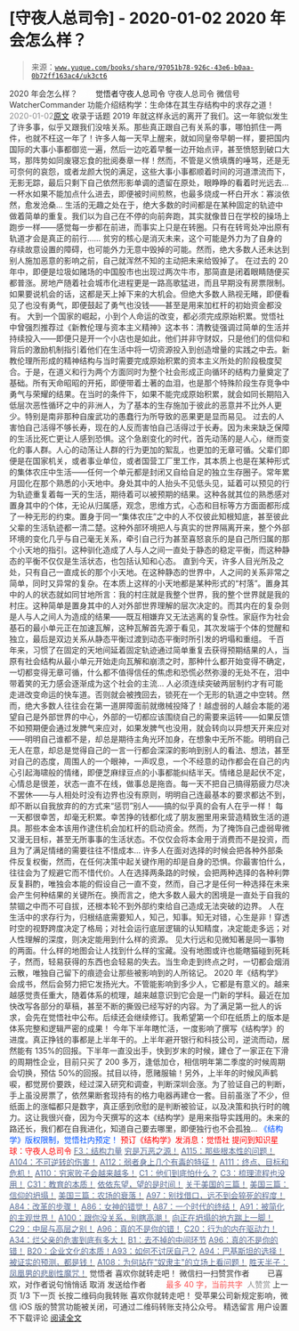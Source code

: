 # [守夜人总司令] - 2020-01-02 2020 年会怎么样？

> 来源：[`www.yuque.com/books/share/97051b78-926c-43e6-b0aa-0b72ff163ac4/uk3ct6`](https://www.yuque.com/books/share/97051b78-926c-43e6-b0aa-0b72ff163ac4/uk3ct6)

<ne-p id="520f42f3293818f927861ebbd5b15da4_p_0" data-lake-id="520f42f3293818f927861ebbd5b15da4_p_0"><ne-text id="u362785b7" style="color: rgb(51, 51, 51);">2020 年会怎么样？</ne-text></ne-p> <ne-p id="c0c1b3193f48818ab06cbd420107f4a9" data-lake-id="c0c1b3193f48818ab06cbd420107f4a9"><ne-text id="u65a11053" ne-fontsize="12" style="color: rgb(255, 255, 255);">原创</ne-text><ne-text id="u5519d8e8" ne-fontsize="14">觉悟者</ne-text><ne-text id="ue1aac56e" ne-fontsize="14">守夜人总司令</ne-text></ne-p> <ne-p id="d0a929bd803700aeaa3c64012a5740eb" data-lake-id="d0a929bd803700aeaa3c64012a5740eb"><ne-text id="u1cefbaee" ne-fontsize="14" ne-bold="true" style="color: rgb(51, 51, 51);">守夜人总司令</ne-text></ne-p> <ne-p id="d2b99bb69760d8a6de859f73bf7f6018" data-lake-id="d2b99bb69760d8a6de859f73bf7f6018"><ne-text id="uc9ed5d94" ne-fontsize="14" style="color: rgb(51, 51, 51);">微信号</ne-text><ne-text id="u9550f60e" ne-fontsize="14" style="color: rgb(51, 51, 51);">WatcherCommander</ne-text></ne-p> <ne-p id="c3f625dd3e35c0437a34b3275a04ed50" data-lake-id="c3f625dd3e35c0437a34b3275a04ed50"><ne-text id="u0dc7f91f" ne-fontsize="14" style="color: rgb(51, 51, 51);">功能介绍</ne-text><ne-text id="u553500df" ne-fontsize="14" style="color: rgb(51, 51, 51);">结构学：生命体在其生存结构中的求存之道！</ne-text></ne-p> <ne-p id="0564eecd032c4a8e0d3ad249a979a2c2" data-lake-id="0564eecd032c4a8e0d3ad249a979a2c2"><ne-text id="u22efe22c" style="color: rgb(140, 140, 140);">2020-01-02</ne-text>[<ne-text id="uf2098f5e" ne-fontsize="14">原文</ne-text>](https://mp.weixin.qq.com/s?__biz=MzAxNDk1NjI2Mw==&mid=2247484921&idx=1&sn=bf9800f7f9a1caea0ca8f39da3d4a9b5&chksm=9b8a2671acfdaf672852eee1aec260d13f7dc591ab5c663bad98eb2043daad2215a81915f3b4&scene=27#wechat_redirect&cpage=287)</ne-p> <ne-p id="c9a9f959db704164c3a2b139be7001a7" data-lake-id="c9a9f959db704164c3a2b139be7001a7"><ne-text id="ua3aeb5e3" style="color: rgb(51, 51, 51);">收录于话题</ne-text></ne-p> <ne-p id="af613ddb6ae7988d40aede612f224574" data-lake-id="af613ddb6ae7988d40aede612f224574"><ne-text id="udd237d00" style="color: rgb(51, 51, 51);">2019 年就这样永远的离开了我们。这一年貌似发生了许多事，似乎又跟我们没啥关系。那些真正跟自己有关系的事，哪怕抓住一两件，也就不枉这一年了！许多人每一天早上醒来，就如同皇帝早朝一样，要把国内国际的大事小事都御览一遍，然后一边吃着早餐一边开始点评，甚至愤怒到破口大骂，那阵势如同废寝忘食的批阅奏章一样！然而，不管是义愤填膺的唾骂，还是无可奈何的哀怨，或者龙颜大悦的满足，这些大事小事都顺着时间的河道漂流而下，无影无踪，最后只剩下自己依然形影单调的遗留在原处，眼睁睁的看着时光远去… 一杯水如果不能加点什么进去，即便被时间煎熬，也最多烧成一杯白开水：寡淡依然，愈发沧桑…</ne-text></ne-p> <ne-p id="adec6a8b11ee60d8b6da2b0c7dc9f982" data-lake-id="adec6a8b11ee60d8b6da2b0c7dc9f982"><ne-text id="ufe6d5adf" style="color: rgb(51, 51, 51);">生活的无趣之处在于，绝大多数的时间都是在某种固定的轨迹中做着简单的重复。我们以为自己在不停的向前奔跑，其实就像昔日在学校的操场上跑步一样——感觉每一步都在前进，而事实上只是在转圈。只有在转弯处冲出原有轨道才会是真正的前行……</ne-text></ne-p> <ne-p id="4db483ee32cf6f817692c62c0e8d45ea" data-lake-id="4db483ee32cf6f817692c62c0e8d45ea"><ne-text id="u88d70463" style="color: rgb(51, 51, 51);">贫穷的核心是消灭未来，这个可能是外力为了自身的存续故意设置的障碍，也可能外力无意中毁掉的可能。然而，绝大多数人还未达到别人施加恶意的影响之前，自己就浑然不知的主动把未来给毁掉了。</ne-text></ne-p> <ne-p id="9fd2df86775ecc57354166686bfabc63" data-lake-id="9fd2df86775ecc57354166686bfabc63"><ne-text id="u0715c409" style="color: rgb(51, 51, 51);">在过去的 20 年中，即便是垃圾如赌场的中国股市也出现过两次牛市，那简直是闭着眼睛随便买都普涨。房地产随着社会城市化进程更是一路高歌猛进，而且早期没有房票限制。如果要说机会的话，这都是天上掉下来的大机会。但绝大多数人熟视无睹，即便看见了也没有勇气，即便鼓起了勇气也没钱——甚至是用来加杠杆的初始资金都没有。</ne-text></ne-p> <ne-p id="e3271b9065e6ab0e5fa5ad780a45a330" data-lake-id="e3271b9065e6ab0e5fa5ad780a45a330"><ne-text id="u25f372c9" style="color: rgb(51, 51, 51);">大到一个国家的崛起，小到个人命运的改变，都必须完成原始积累。觉悟社中曾强烈推荐过《新教伦理与资本主义精神》这本书：清教徒强调过简单的生活并持续投入——即便只是开一个小店也是如此，他们并非守财奴，只是他们的信仰和背后的激励机制指引着他们在生活中将一切资源投入到创造增量的实践之中去。新教伦理所形成的精神结构与当时需要完成原始积累的资本主义所处的阶段极度契合。于是，在道义和行为两个方面同时为整个社会形成正向循环的结构力量奠定了基础。所有天命昭昭的开拓，即便带着土著的血泪，也是那个特殊阶段生存竞争中勇气与荣耀的结果。在当时的条件下，如果不能完成原始积累，就会如同长期陷入低层次恶性循环之中的非洲人，为了基本的生存施加于彼此的恶意并不比外人更少。特别是南非那种自废武功的愚蠢行为所导致的恶果更是显而易见。</ne-text></ne-p> <ne-p id="f4867945a3f646cb484d662020ee36ae" data-lake-id="f4867945a3f646cb484d662020ee36ae"><ne-text id="u79928b21" style="color: rgb(51, 51, 51);">过去的人害怕自己活得不够长寿，现在的人反而害怕自己活得过于长寿。因为未来缺乏保障的生活比死亡更让人感到恐惧。这个急剧变化的时代，首先动荡的是人心，继而变化的事人群。人心的动荡让人群的行为更加的絮乱，也更加的无章可循。父辈们即便是在国家机关，或者事业单位，或者国营工厂里工作，其本质上也是在某种形式的集体农庄中生活——任何一个单元都是封闭又自给自足的独立生存圈子。常年累月固化在那个熟悉的小天地中。身处其中的人抬头不见低头见，延着可以预见的行为轨迹重复着每一天的生活，期待着可以被预期的结果。这种各就其位的熟悉感对置身其中的个体，无论从归属感，观念，思维方式，心态和目标等方方面面都形成了一种无形的约束。置身于同一“集体农庄”之中的人不仅彼此知根知底，甚至彼此父辈的生活轨迹都一清二楚。这种外部环境把人与真实的世界隔离开来，整个外部环境的变化几乎与自己毫无关系，牵引自己行为甚至喜怒哀乐的是自己所归属的那个小天地的指引。这种驯化造成了人与人之间一直处于静态的稳定平衡，而这种静态的平衡不仅仅是生活状态，也包括认知和心态。</ne-text></ne-p> <ne-p id="088d013c86e1a5cdc0772dd1a677b82d" data-lake-id="088d013c86e1a5cdc0772dd1a677b82d"><ne-text id="u7b62d948" style="color: rgb(51, 51, 51);">直到今天，许多人目光所及之处，只有自己一直成长的那个小天地。在这种静态的世界中，人之间的关系非常之简单，同时又异常的复杂。在本质上这样的小天地都是某种形式的“村落”。置身其中的人的状态就如同甘地所言：我的村庄就是我整个世界，我的整个世界就是我的村庄。这种简单是置身其中的人对外部世界理解的层次决定的。而其内在的复杂则是人与人之间人为造成的结果——既互相嫌弃又无法逃离的复杂性。家庭作为社会基石的最小单元正在加速瓦解，这种瓦解首先源于看见，其次发端于个体的觉醒和独立，最后是双边关系从静态平衡过渡到动态平衡时所引发的坍塌和重组。</ne-text></ne-p> <ne-p id="ea5a2ad4bf02eb92ffc12d99de35cf70" data-lake-id="ea5a2ad4bf02eb92ffc12d99de35cf70"><ne-text id="u2afeb6cd" style="color: rgb(51, 51, 51);">千百年来，习惯了在固定的天地间延着固定轨迹通过简单重复去获得预期结果的人，当原有社会结构从最小单元开始走向瓦解和崩溃之时，那种什么都开始变得不确定，一切都变得无章可循，什么都不值得信任的焦虑和恐慌必然弥漫的无处不在，泪中带着笑的无力感会逐渐成为这个社会的主流…</ne-text></ne-p> <ne-p id="ba8af6a8bdea94b66126d164549fb642" data-lake-id="ba8af6a8bdea94b66126d164549fb642"><ne-text id="u259e35df" style="color: rgb(51, 51, 51);">人必须连续突破两层制约才有可能走进改变命运的快车道。否则就会被拽回去，锁死在一个无形的轨道之中空转。然而，绝大多数人往往会在第一道屏障面前就缴械投降了！越虚弱的人越会本能的渴望自己是外部世界的中心，外部的一切都应该围绕自己的需要来运转——如果反馈不如预期便会通过发脾气来应对，如果发脾气也没用，就会转向以异想天开来应对——明明自己谁都不是，却总是期待主角光环加身，在想象中无所不能。明明自己无人在意，却总是觉得自己的一言一行都会深深的影响到别人的看法、想法，甚至对自己的态度，周围人的一个眼神，一声叹息，一个不经意的动作都会在自己的内心引起海啸般的情绪，即便芝麻绿豆点的小事都能纠结半天。情绪总是起伏不定，心情总是很差，状态一直不在线，做事总是拖沓。每一天不把自己搞得筋疲力尽决不罢休——与人相处时没有边界也没有原则，明明自己连最基本的要求都达不到，却不断以自我放弃的的方式来“惩罚”别人——搞的似乎真的会有人在乎一样！</ne-text></ne-p> <ne-p id="4be44b36201fb37733a919758e608b92" data-lake-id="4be44b36201fb37733a919758e608b92"><ne-text id="u3cee05e9" style="color: rgb(51, 51, 51);">每一天都很幸苦，却毫无积累。幸苦挣的钱都化成了朋友圈里用来营造精致生活的道具。那些本金本该用作逮住机会加杠杆的启动资金。然而，为了掩饰自己虚弱卑微又漫无目标，甚至无所事事的生活状态。不仅仅会将本金用于消费而不是投资，而且为了满足情绪的需要往往不惜成本…</ne-text></ne-p> <ne-p id="24823c8e574364bd5b870e00db8f81c7" data-lake-id="24823c8e574364bd5b870e00db8f81c7"><ne-text id="uc5ce2961" style="color: rgb(51, 51, 51);">许多人在面对选择的时候会把各种外部条件反复权衡，然而，在任何决策中起关键作用的却是自身的恐惧。你最害怕什么，往往会为了规避它而不惜代价。人在选择两条路的时候，会把两种选择的各种利弊反复斟酌，唯独会本能的假设自己一直不变，然而，自己才是任何一种选择在未来会产生何种结果的关键所在。换而言之，绝大多数人最大的困境是一直处于自我的禁锢之中而不可自拔，还根本轮不到外部约束给自己造成无法突破的边界。</ne-text></ne-p> <ne-p id="c0be2966735c2fae28b4c4a89fd8900d" data-lake-id="c0be2966735c2fae28b4c4a89fd8900d"><ne-text id="u1dba42c7" style="color: rgb(51, 51, 51);">人在生活中的求存行为，归根结底需要知人，知己，知事。知无对错，心生是非！穿透时空的视野跨度决定了格局；对社会运行底层逻辑的认知精度，决定能走多远；对人性理解的深度，则决定能用到什么样的资源。</ne-text></ne-p> <ne-p id="07645813d99b1d72caa08dceb175c233" data-lake-id="07645813d99b1d72caa08dceb175c233"><ne-text id="u683f03c6" style="color: rgb(51, 51, 51);">见大行远和见微知著是同一事物的两面。什么样的地图会让人找到什么样的宝藏。没有地图或许也能瞎猫碰到死耗子，然而，轻易获得的东西也会轻易的失去。当生命走到终点之时，一切都会烟消云散，唯独自己留下的痕迹会让那些被影响到的人所铭记。</ne-text></ne-p> <ne-p id="03ae018659810aa9ea270894dffd6673" data-lake-id="03ae018659810aa9ea270894dffd6673"><ne-text id="ud3b69f9e" style="color: rgb(51, 51, 51);">2020 年《结构学》会成书，然后会努力把它发扬光大。不管能影响到多少人，它都是有意义的。越来越感觉责任重大，随着体系的梳理，越来越意识到它会是一门新的学科。最近在加快改写各部分的草稿，甚至不断的撕毁已经写好的内容。为了满足第一批人的诉求，会先在觉悟社中公布。后续还会继续修订。我希望第一个印在纸质上的版本是体系完整和逻辑严密的成果！</ne-text></ne-p> <ne-p id="9812a15d2dc26d588083984821635f5a" data-lake-id="9812a15d2dc26d588083984821635f5a"><ne-text id="u22e62960" style="color: rgb(51, 51, 51);">今年下半年瞎忙活，一度影响了撰写《结构学》的进度。真正挣钱的事都是上半年干的。上半年避开银行和科技公司，逆流而动，居然能有 135%的回报。下半年一直没出手，快到岁末的时候，建仓了一家正在下滑的周期性企业，目前只买了 200 多万，逢低加仓，相信明年第二季度的时候周期会切换，预估 50%的回报。拭目以待，愿赌服输！另外，上半年的时候风声鹤唳，都觉房价要跌，经过深入研究和调查，判断深圳会涨。为了验证自己的判断，手上虽没房票了，依然果断套现持有的格力电器再建仓一套。目前虽涨了不少，但纸面上的涨幅都只是数字，真正感到欣慰的是判断被验证，以及决策和执行时的魄力。这让我很兴奋，因为今天撰写的这本《结构学》是用来指导实践用的。未来的路还长，我们都在自我进化，知道自己要去哪里，即便独行也不会孤独…</ne-text></ne-p> <ne-p id="1624d175c806a15966233b76ed14de3c" data-lake-id="1624d175c806a15966233b76ed14de3c" ne-alignment="center"><ne-text id="u58c1e998" ne-fontsize="13" style="color: rgb(0, 82, 255);">《结构学》版权限制，觉悟社内预定！</ne-text></ne-p> <ne-p id="1ec0ca9eca83309fe0357be482e4e3f3" data-lake-id="1ec0ca9eca83309fe0357be482e4e3f3" ne-alignment="center"><ne-text id="ud85c74a9" style="color: rgb(255, 0, 0);">预订《结构学》发消息</ne-text><ne-text id="u0dbee0a9" ne-bold="true" style="color: rgb(255, 0, 0);">：觉悟社</ne-text></ne-p>  <ne-p id="62dbee70431baa84559bb4a21a869138" data-lake-id="62dbee70431baa84559bb4a21a869138"><ne-card data-card-name="image" data-card-type="inline" id="MiWK0" data-event-boundary="card" style="color: rgb(51, 51, 51);"><ne-p id="52d3076c71851094f8aca8bda5400e40" data-lake-id="52d3076c71851094f8aca8bda5400e40" ne-alignment="center"><ne-text id="u1d3f83bd" ne-bold="true" style="color: rgb(255, 0, 0);">提问到知识星球：守夜人总司令</ne-text></ne-p> <ne-p id="bfeb37c0a73cda841b2dad2dd49aa69f" data-lake-id="bfeb37c0a73cda841b2dad2dd49aa69f">[<ne-text id="u29acc144" style="color: rgb(87, 107, 149);">F3：结构力量</ne-text>](http://mp.weixin.qq.com/s?__biz=MzIzMDYwOTM0Mg==&mid=2247483942&idx=1&sn=53a6cd726a0ea5e93ef015690fa25d3b&chksm=e8b19af7dfc613e1f5509b8cebb677a6aa963a98b47438c54e89a8979374e794372cb1f0fe84&scene=21#wechat_redirect)</ne-p> <ne-p id="882cb5583570118e540627d0f366dc68" data-lake-id="882cb5583570118e540627d0f366dc68">[<ne-text id="ue8eb529c" style="color: rgb(87, 107, 149);">穷是万恶之源！</ne-text>](http://mp.weixin.qq.com/s?__biz=MzAxNDk1NjI2Mw==&mid=2247483823&idx=1&sn=e54ebe9891b302dc0bf1815c76ccf8b7&chksm=9b8a2227acfdab31a05e273addd9159d4b8263d58d3c58bf214841c8189157519719c3427306&scene=21#wechat_redirect)</ne-p> <ne-p id="13e5827d7a76adea4bb612e052fe446b" data-lake-id="13e5827d7a76adea4bb612e052fe446b">[<ne-text id="u1c7aebd9" style="color: rgb(87, 107, 149);">A115：那些根本性的问题！</ne-text>](http://mp.weixin.qq.com/s?__biz=MzAxNDk1NjI2Mw==&mid=2247484914&idx=1&sn=967fee05bc4f865fe727690ef496bd08&chksm=9b8a267aacfdaf6c067abdfbeed512ad0ec7af5d0c3310f4461e50eaa47c005b5b30ea9758af&scene=21#wechat_redirect)</ne-p> <ne-p id="15e6a725a2f8bf982bd2d03775765025" data-lake-id="15e6a725a2f8bf982bd2d03775765025">[<ne-text id="u113c85f1" style="color: rgb(87, 107, 149);">A104：不可逆转的伤害！</ne-text>](http://mp.weixin.qq.com/s?__biz=MzAxNDk1NjI2Mw==&mid=2247484910&idx=1&sn=80626aa3b4a4e223e5062a4d00806308&chksm=9b8a2666acfdaf70c0a3e1392357732bf9431c96bc1ec220eef91101a73d0c6eeff4f62d4e80&scene=21#wechat_redirect)</ne-p> <ne-p id="7d1e5471c857e9bd9a6eb798c53b582a" data-lake-id="7d1e5471c857e9bd9a6eb798c53b582a">[<ne-text id="u27cb4bd8" style="color: rgb(87, 107, 149);">A112：弱者身上几个有毒的特征！</ne-text>](http://mp.weixin.qq.com/s?__biz=MzAxNDk1NjI2Mw==&mid=2247484903&idx=1&sn=609b7c81f10207eea8bcccbe35aa61b6&chksm=9b8a266facfdaf790a328ee9eca9d05f95ce939b69b2e4c1fcaacd63470bd79c44d03caeb00c&scene=21#wechat_redirect)</ne-p> <ne-p id="484b08f47b49c245b529f7a8dfb519bf" data-lake-id="484b08f47b49c245b529f7a8dfb519bf">[<ne-text id="u10d3a649" style="color: rgb(87, 107, 149);">A111：终点、目标和危机！</ne-text>](http://mp.weixin.qq.com/s?__biz=MzAxNDk1NjI2Mw==&mid=2247484898&idx=1&sn=6ed72846dcf4a2a449ff3e3f3319fbc8&chksm=9b8a266aacfdaf7cbb18ec41c88149c75fdb2acc6bba79e345790a6265ce935692af1dcbe62e&scene=21#wechat_redirect)</ne-p> <ne-p id="9dc110eee2f5eb1c700923b620ffe4a0" data-lake-id="9dc110eee2f5eb1c700923b620ffe4a0">[<ne-text id="ub5c38718" style="color: rgb(87, 107, 149);">A110：穷家败子会越来越多！</ne-text>](http://mp.weixin.qq.com/s?__biz=MzAxNDk1NjI2Mw==&mid=2247484897&idx=1&sn=84e1c8a85eb385c04f400095d47d55eb&chksm=9b8a2669acfdaf7f7a431a12c057023ae123aaa855b0f9d48a98c21eae27788632beb60765c9&scene=21#wechat_redirect)</ne-p> <ne-p id="3221b2896a8a1f159d8507159640aed9" data-lake-id="3221b2896a8a1f159d8507159640aed9">[<ne-text id="uaaa2bfb8" style="color: rgb(87, 107, 149);">C1：他们到底怕什么？</ne-text>](http://mp.weixin.qq.com/s?__biz=MzAxNDk1NjI2Mw==&mid=2247483898&idx=1&sn=1b0a50386e9e89d2750dec717236f0aa&chksm=9b8a2272acfdab64235b35ee5e91b8cac6172144207251636e1345fc570aa1601f59eff7f442&scene=21#wechat_redirect)</ne-p> <ne-p id="2edb409144b70043f5b256e7ec28037a" data-lake-id="2edb409144b70043f5b256e7ec28037a">[<ne-text id="u51683f15" style="color: rgb(87, 107, 149);">C3：梳理流程也没用！</ne-text>](http://mp.weixin.qq.com/s?__biz=MzAxNDk1NjI2Mw==&mid=2247483989&idx=1&sn=ee70dacfd980f041379d91ae947ece44&chksm=9b8a21ddacfda8cb28bf62d6f53531e8a8ebce2de96396e50ec7e7e144fffe502ec6faee3415&scene=21#wechat_redirect)</ne-p> <ne-p id="9ea69492143834d9622b93aa4cc35838" data-lake-id="9ea69492143834d9622b93aa4cc35838">[<ne-text id="ubfa61789" style="color: rgb(87, 107, 149);">C31：教育的本质！</ne-text>](http://mp.weixin.qq.com/s?__biz=MzAxNDk1NjI2Mw==&mid=2247484645&idx=1&sn=0c19e963af345ec0d157348555f45482&chksm=9b8a276dacfdae7bb43eb0602bf7d9fdc827d0675a7350f893c5b3b43986de58782355a2065d&scene=21#wechat_redirect)</ne-p> <ne-p id="642c903b69372953986aa4dc66d8adef" data-lake-id="642c903b69372953986aa4dc66d8adef">[<ne-text id="ub529f60c" style="color: rgb(87, 107, 149);">依依东望，望的是时间！</ne-text>](http://mp.weixin.qq.com/s?__biz=MzIzMDYwOTM0Mg==&mid=2247483860&idx=1&sn=b5b01ae82ff764ce2806251e3f2a809f&chksm=e8b19905dfc61013607735eb7782299c9a4d7a39a8b15a7b46182ef20eda3ffe9f6ed6337e1f&scene=21#wechat_redirect)</ne-p> <ne-p id="b572c919f20121fa23c18ce652aa36d7" data-lake-id="b572c919f20121fa23c18ce652aa36d7">[<ne-text id="ufc95a903" style="color: rgb(87, 107, 149);">关于美国的三篇！</ne-text>](http://mp.weixin.qq.com/s?__biz=MzIzMDYwOTM0Mg==&mid=2247484082&idx=1&sn=7f0efdc740505aeff41af3593c2c07d2&chksm=e8b19a63dfc613757721204eef321ddcad7ddc01dfc2076db117c37c0b37d75438f2e405c830&scene=21#wechat_redirect)</ne-p> <ne-p id="6a182a74c274ed5f10290d586317ae50" data-lake-id="6a182a74c274ed5f10290d586317ae50">[<ne-text id="u2a1979fe" style="color: rgb(87, 107, 149);">美国三篇：信仰的坍塌！</ne-text>](http://mp.weixin.qq.com/s?__biz=MzIzMDYwOTM0Mg==&mid=2247484086&idx=1&sn=84a690a2f2f277ffb97bd9ae9b8997b5&chksm=e8b19a67dfc61371cbaa58bdc4cf884dcb865ce62dc947cf1cf3e7653716339ff71d49c563bb&scene=21#wechat_redirect)</ne-p> <ne-p id="e6e8434ebd43aea249fba2027dd1c99e" data-lake-id="e6e8434ebd43aea249fba2027dd1c99e">[<ne-text id="u8eb6ec15" style="color: rgb(87, 107, 149);">美国三篇：农场的衰落！</ne-text>](http://mp.weixin.qq.com/s?__biz=MzAxNDk1NjI2Mw==&mid=2247484839&idx=1&sn=ab17e9c4ae5af883a17a9c0fcafe94dd&chksm=9b8a262facfdaf399eab6252e9034d5a64a95f1c2575ed6570615dc11980d7d14b684341c22d&scene=21#wechat_redirect)</ne-p> <ne-p id="3048029e7c5a639b96d887ecbd4f2aae" data-lake-id="3048029e7c5a639b96d887ecbd4f2aae">[<ne-text id="ub04fd0e7" style="color: rgb(87, 107, 149);">A97：别找借口，远不到会猝死的程度！</ne-text>](http://mp.weixin.qq.com/s?__biz=MzAxNDk1NjI2Mw==&mid=2247484866&idx=1&sn=d93222730b1fd65cd31d270e54c91073&chksm=9b8a264aacfdaf5cf1d8eab64891b03e7b9966e887c9f512b7cb4a3f6cca04f1faa2c5da905d&scene=21#wechat_redirect)</ne-p> <ne-p id="2852818ceeecda589d09f115ff1f7f2c" data-lake-id="2852818ceeecda589d09f115ff1f7f2c">[<ne-text id="ud8f722fb" style="color: rgb(87, 107, 149);">A84：改革的步骤！</ne-text>](http://mp.weixin.qq.com/s?__biz=MzIzMDYwOTM0Mg==&mid=2247484098&idx=1&sn=8a28fd5dce47b485ed38e4f3cfdb7d05&chksm=e8b19a13dfc61305fde13511d297aa1d6b59184825c7998f338e7d5f36742e3c06c717d78fe8&scene=21#wechat_redirect)</ne-p> <ne-p id="3270ac31b16c01ea3c78b0e962c724ee" data-lake-id="3270ac31b16c01ea3c78b0e962c724ee">[<ne-text id="ud847d8ee" style="color: rgb(87, 107, 149);">A86：女神的错觉！</ne-text>](http://mp.weixin.qq.com/s?__biz=MzAxNDk1NjI2Mw==&mid=2247484733&idx=1&sn=fab22e8ab3f80b78dab3d4e2e2716bfb&chksm=9b8a26b5acfdafa374df83506e5086a573169362877918977c08490b4e9747c45c99d1266e7f&scene=21#wechat_redirect)</ne-p> <ne-p id="d4ca94473475ba3e6f8ec328232aa779" data-lake-id="d4ca94473475ba3e6f8ec328232aa779">[<ne-text id="ud639e107" style="color: rgb(87, 107, 149);">A87：一个时代的终结！</ne-text>](http://mp.weixin.qq.com/s?__biz=MzIzMDYwOTM0Mg==&mid=2247484102&idx=1&sn=c0572fe89409ac0ef2d1468b8f81f130&chksm=e8b19a17dfc6130119eacf0492c237b5173f6f9c13265a36d7919e3132228f8c2d3306863c08&scene=21#wechat_redirect)</ne-p> <ne-p id="85ca0e6afe8ffa9ec65b7c92ec9db9f8" data-lake-id="85ca0e6afe8ffa9ec65b7c92ec9db9f8">[<ne-text id="ue18fbd45" style="color: rgb(87, 107, 149);">A91：被简化的主观世界！</ne-text>](http://mp.weixin.qq.com/s?__biz=MzIzMDYwOTM0Mg==&mid=2247484106&idx=1&sn=89ac1e2a068a9114c08822ed3a6a9916&chksm=e8b19a1bdfc6130d67743acf04c384cd66fa3d13b83614a9b3d70edda3290e8af9765c31b7d7&scene=21#wechat_redirect)</ne-p> <ne-p id="d367a887b85560490956e20beebc32d4" data-lake-id="d367a887b85560490956e20beebc32d4">[<ne-text id="u23bf5223" style="color: rgb(87, 107, 149);">A100：跟你没关系，别瞎高潮！</ne-text>](http://mp.weixin.qq.com/s?__biz=MzAxNDk1NjI2Mw==&mid=2247484826&idx=1&sn=c2df87478a77eebf01085c7795424395&chksm=9b8a2612acfdaf04f9034241f17123b00853fb4fa0af799266ae01cdd7ce776318d0d88cde41&scene=21#wechat_redirect)</ne-p> <ne-p id="314d5dde935ddbe2c6574620bac90432" data-lake-id="314d5dde935ddbe2c6574620bac90432">[<ne-text id="u4d6f5cf5" style="color: rgb(87, 107, 149);">向正在坍塌的地方踹上一脚！</ne-text>](http://mp.weixin.qq.com/s?__biz=MzAxNDk1NjI2Mw==&mid=2247483789&idx=1&sn=5e44b7b524c3dc4bb7705f49ed0a44a3&chksm=9b8a2205acfdab139e4b1d44ef6702b09c9fbf79505340205d13fbdaa33207a997f54bee0e97&scene=21#wechat_redirect)</ne-p> <ne-p id="7fbb4e3a498fe5fa8178ab7e7345fe63" data-lake-id="7fbb4e3a498fe5fa8178ab7e7345fe63">[<ne-text id="u68e216d1" style="color: rgb(87, 107, 149);">C29：中层与高层之别！</ne-text>](http://mp.weixin.qq.com/s?__biz=MzIzMDYwOTM0Mg==&mid=2247484061&idx=1&sn=6b5effaceec4ccea129b0b2c0ff9eb94&chksm=e8b19a4cdfc6135a82d4a79c2245a8efb5cea97135ffeef76afcdb0f1d23fc37408270b77ac3&scene=21#wechat_redirect)</ne-p> <ne-p id="35e281d25dd27b401c2dc52af53fac73" data-lake-id="35e281d25dd27b401c2dc52af53fac73">[<ne-text id="ub419a1a1" style="color: rgb(87, 107, 149);">A96：真的不是你的错！</ne-text>](http://mp.weixin.qq.com/s?__biz=MzAxNDk1NjI2Mw==&mid=2247484835&idx=1&sn=9f24aba2a2b22cf3033e76a5435e352e&chksm=9b8a262bacfdaf3d1cf1dabf21851d162769a2bcd6826d220efeee9e34c408950f56eadd0baf&scene=21#wechat_redirect)</ne-p> <ne-p id="1c46c0fd5f921c264b332a38c9c751cc" data-lake-id="1c46c0fd5f921c264b332a38c9c751cc">[<ne-text id="u78eebc8c" style="color: rgb(87, 107, 149);">C20：行为的内在驱动力！</ne-text>](http://mp.weixin.qq.com/s?__biz=MzIzMDYwOTM0Mg==&mid=2247484003&idx=1&sn=a62ddbccc64f9f19890c0dff9605b6f7&chksm=e8b19ab2dfc613a47b840d331bb9c43711798f5102681c0d1a06cb3996450c1d34bc8573b7e0&scene=21#wechat_redirect)</ne-p> <ne-p id="f9cee6f9cb95556e57c16ab1caaa7e7c" data-lake-id="f9cee6f9cb95556e57c16ab1caaa7e7c">[<ne-text id="uc096e81d" style="color: rgb(87, 107, 149);">A34：烂父亲的危害到底有多大！</ne-text>](http://mp.weixin.qq.com/s?__biz=MzIzMDYwOTM0Mg==&mid=2247483986&idx=1&sn=984fbf5e696f7a3f34f25dcf93037cea&chksm=e8b19a83dfc61395d629a54503920505c42a73a62b9e72308ed4ea0d66c509ca66a1a3138ea5&scene=21#wechat_redirect)</ne-p> <ne-p id="f05ed07c7bb23bf76ac8ddf50dd6063f" data-lake-id="f05ed07c7bb23bf76ac8ddf50dd6063f">[<ne-text id="ud89b679a" style="color: rgb(87, 107, 149);">B1：去不掉的中间环节</ne-text>](http://mp.weixin.qq.com/s?__biz=MzIzMDYwOTM0Mg==&mid=2247483903&idx=1&sn=e8a21cb816d6a27d869f81463805a208&chksm=e8b1992edfc610380f54d91f9acc9844820c77ce8a5bcedb4f36372c406647f45fd2514a6a77&scene=21#wechat_redirect)</ne-p> <ne-p id="838d9aacce312167079e5a47f77d0267" data-lake-id="838d9aacce312167079e5a47f77d0267">[<ne-text id="u4c1ab0e8" style="color: rgb(87, 107, 149);">A96：真的不是你的错！</ne-text>](http://mp.weixin.qq.com/s?__biz=MzAxNDk1NjI2Mw==&mid=2247484835&idx=1&sn=9f24aba2a2b22cf3033e76a5435e352e&chksm=9b8a262bacfdaf3d1cf1dabf21851d162769a2bcd6826d220efeee9e34c408950f56eadd0baf&scene=21#wechat_redirect)</ne-p> <ne-p id="565a9f041c7b0d9809e2d4de63c6c0d5" data-lake-id="565a9f041c7b0d9809e2d4de63c6c0d5">[<ne-text id="u77b3f372" style="color: rgb(87, 107, 149);">B20：企业文化的本质！</ne-text>](http://mp.weixin.qq.com/s?__biz=MzIzMDYwOTM0Mg==&mid=2247484111&idx=1&sn=d6154ef03c3702d24ebbd49ec6d2544b&chksm=e8b19a1edfc61308357f4cc639a74339e18c1e7ea64e351a1d73fac03d82e0daa3d7cbd2b4f7&scene=21#wechat_redirect)[<ne-text id="u04f1f6e7" style="color: rgb(87, 107, 149);">A93：如何不讨厌自己？</ne-text>](http://mp.weixin.qq.com/s?__biz=MzAxNDk1NjI2Mw==&mid=2247484783&idx=1&sn=08bb06c4b322311a9d08a0d67077b6ac&chksm=9b8a26e7acfdaff1fb664e30d3365b7405692c4c7e53b41d078052fcbd87faf8de05c04346ce&scene=21#wechat_redirect)</ne-p> <ne-p id="a532f9f1d9e3c96c47a356ab6f19586f" data-lake-id="a532f9f1d9e3c96c47a356ab6f19586f">[<ne-text id="uc801843c" style="color: rgb(87, 107, 149);">A94：巴基斯坦的选择！</ne-text>](http://mp.weixin.qq.com/s?__biz=MzAxNDk1NjI2Mw==&mid=2247484787&idx=1&sn=1e88f66866554dbb73e4fd4d7947be0d&chksm=9b8a26fbacfdafed9d52a547f2f4608ef001fa2b6a07ec62bb06c5df56b23b6bca3d7b26b6cf&scene=21#wechat_redirect)</ne-p> <ne-p id="e0eee44c52aa5e7caf94a1aea89114b4" data-lake-id="e0eee44c52aa5e7caf94a1aea89114b4">[<ne-text id="uf0169174" style="color: rgb(87, 107, 149);">被证实的预测，都是钱！</ne-text>](http://mp.weixin.qq.com/s?__biz=MzAxNDk1NjI2Mw==&mid=2247484907&idx=1&sn=10678ffae630c9ad5afd4bffc8b81456&chksm=9b8a2663acfdaf752008e02e6fc0ccd025ba3d8825b607076b2fd77b25c50f963856050b3303&scene=21#wechat_redirect)</ne-p> <ne-p id="742aa02066f9634370b32f53b009983d" data-lake-id="742aa02066f9634370b32f53b009983d">[<ne-text id="ufa0aefbd" style="color: rgb(87, 107, 149);">A108：为何站在"奴隶主"的立场上看问题！</ne-text>](http://mp.weixin.qq.com/s?__biz=MzAxNDk1NjI2Mw==&mid=2247484893&idx=1&sn=d5855015b30b94246d7026ed668cd2ea&chksm=9b8a2655acfdaf4387d12eaeed5985d830dc8e265ba74e0e2e8913768c874fad45f47772e918&scene=21#wechat_redirect)</ne-p> <ne-p id="02fe8cdf08494979770107ccc7cbe09f" data-lake-id="02fe8cdf08494979770107ccc7cbe09f">[<ne-text id="ue50e75fc" style="color: rgb(87, 107, 149);">胜天半子：凤凰男的悲剧性魔咒！</ne-text>](http://mp.weixin.qq.com/s?__biz=MzAxNDk1NjI2Mw==&mid=2247484459&idx=1&sn=3af333a7d8f81253f730e57ba86f6f11&chksm=9b8a27a3acfdaeb524c155bcc629f472e273558add2d9c91ca3295d08144bd6d7d26ed757e6c&scene=21#wechat_redirect)</ne-p> <ne-p id="e733b03f6207582afe0b8936897f230b" data-lake-id="e733b03f6207582afe0b8936897f230b"><ne-text id="u0ad03256" style="color: rgb(51, 51, 51);">觉悟者</ne-text></ne-p> <ne-p id="9930e2f68c2f878a22a7cdc7d5cf8e77" data-lake-id="9930e2f68c2f878a22a7cdc7d5cf8e77"><ne-text id="uabc593c8" style="color: rgb(51, 51, 51);">喜欢你就转走吧！</ne-text></ne-p> <ne-p id="487b5be75673c36558cbe1e7573f0639" data-lake-id="487b5be75673c36558cbe1e7573f0639"><ne-text id="ue0e466a6" ne-bold="true" style="color: rgb(51, 51, 51);">微信扫一扫赞赏作者</ne-text><ne-text id="ue0ad0414" ne-bold="true" style="color: rgb(255, 255, 255);">赞赏</ne-text></ne-p> <ne-p id="9c2036320670c0fe0bfd442e311716f3" data-lake-id="9c2036320670c0fe0bfd442e311716f3"><ne-text id="u5fea94f8" style="color: rgb(51, 51, 51);">已喜欢，</ne-text><ne-text id="u2f686534">对作者说句悄悄话</ne-text></ne-p> <ne-p id="8748a5e0003ba07dd25c2d5b905d83fa" data-lake-id="8748a5e0003ba07dd25c2d5b905d83fa"><ne-text id="u444a30b2" style="color: rgb(51, 51, 51);">取消</ne-text></ne-p> <ne-p id="c16d42e43d4069830e350e4be4ebd425" data-lake-id="c16d42e43d4069830e350e4be4ebd425"><ne-text id="ufe5b30df" ne-fontsize="14" ne-bold="true" style="color: rgb(51, 51, 51);">发送给作者</ne-text></ne-p> <ne-p id="d2ac64fc8ea61b72a8af989c2e6b4923" data-lake-id="d2ac64fc8ea61b72a8af989c2e6b4923"><ne-text id="u9892fb6d" ne-bold="true" style="color: rgb(255, 255, 255);">发送</ne-text></ne-p> <ne-p id="27224e4e9fe2092245d54800d6134f41" data-lake-id="27224e4e9fe2092245d54800d6134f41"><ne-text id="u314d30fc" ne-fontsize="13" style="color: rgb(250, 81, 81);">最多 40 字，当前共字</ne-text></ne-p> <ne-p id="58eb78a683267c0f16d09092dd3ae4a5" data-lake-id="58eb78a683267c0f16d09092dd3ae4a5"><ne-text id="ub88425fc" style="color: rgb(136, 136, 136);"> 人赞赏</ne-text></ne-p> <ne-p id="84da80f7d8f6af344964fd02d54c45f7" data-lake-id="84da80f7d8f6af344964fd02d54c45f7"><ne-text id="u574186da" style="color: rgb(51, 51, 51);">上一页</ne-text> <ne-text id="ud97947ce">1</ne-text><ne-text id="uda0def93" style="color: rgb(51, 51, 51);">/3 下一页</ne-text></ne-p> <ne-p id="bfaf03f1bc800c163ec37e7426c0a638" data-lake-id="bfaf03f1bc800c163ec37e7426c0a638"><ne-text id="uc4602227" style="color: rgb(51, 51, 51);">长按二维码向我转账</ne-text></ne-p> <ne-p id="d92c847f714f3a0b82175090842e3c1f" data-lake-id="d92c847f714f3a0b82175090842e3c1f"><ne-text id="ub7c8319d" style="color: rgb(51, 51, 51);">喜欢你就转走吧！</ne-text></ne-p> <ne-p id="fb66b7ddda5af2009ef57667a3a0a745" data-lake-id="fb66b7ddda5af2009ef57667a3a0a745"><ne-text id="ufec21ae1" style="color: rgb(51, 51, 51);">受苹果公司新规定影响，微信 iOS 版的赞赏功能被关闭，可通过二维码转账支持公众号。</ne-text></ne-p> <ne-h3 id="UF04h" data-lake-id="UF04h"><ne-heading-ext><ne-heading-anchor></ne-heading-anchor><ne-heading-fold></ne-heading-fold></ne-heading-ext><ne-heading-content><ne-text id="u95b1fcc5" ne-fontsize="16" style="color: rgb(51, 51, 51);">精选留言</ne-text></ne-heading-content></ne-h3> <ne-p id="4cf3dda9944a55938cc19c3e0e8d7db6" data-lake-id="4cf3dda9944a55938cc19c3e0e8d7db6"><ne-text id="uf4082552" style="color: rgb(51, 51, 51);">用户设置不下载评论</ne-text></ne-p> <ne-p id="c6362c8c199a2ab6aab16b01714f7362" data-lake-id="c6362c8c199a2ab6aab16b01714f7362">[<ne-text id="u69363a06">阅读全文</ne-text>](https://mp.weixin.qq.com/s?__biz=MzAxNDk1NjI2Mw==\x26amp;mid=2247484910\x26amp;idx=1\x26amp;sn=80626aa3b4a4e223e5062a4d00806308\x26amp;chksm=9b8a2666acfdaf70c0a3e1392357732bf9431c96bc1ec220eef91101a73d0c6eeff4f62d4e80\x26amp;token=1308493008\x26amp;lang=zh_CN#rd)</ne-p></ne-card></ne-p>